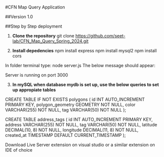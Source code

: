 #CFN Map Query Application 

##Version 1.0

##Step by Step deployment 

1. **Clone the repository**
   git clone https://github.com/seet-lab/CFN_Map_Query_Spring_2024.git

2. **Install depedencies**
    npm install express
    npm install mysql2
    npm install cors

In folder terminal type: node server.js
   The below message should appear:

   Server is running on port 3000

3. **In mySQL when database mydb is set up, use the below queries to set up appropiate tables**

CREATE TABLE IF NOT EXISTS polygons (
    id INT AUTO_INCREMENT PRIMARY KEY,
    polygon_geometry GEOMETRY NOT NULL,
    color VARCHAR(255) NOT NULL,
    tag VARCHAR(50) NOT NULL
);

CREATE TABLE address_tags (
    id INT AUTO_INCREMENT PRIMARY KEY,
    address VARCHAR(255) NOT NULL,
    tag VARCHAR(50) NOT NULL,
    latitude DECIMAL(10, 8) NOT NULL,
    longitude DECIMAL(11, 8) NOT NULL,
    created_at TIMESTAMP DEFAULT CURRENT_TIMESTAMP
);




 Download Live Server extension on visual studio or a similar extension on IDE of choice
